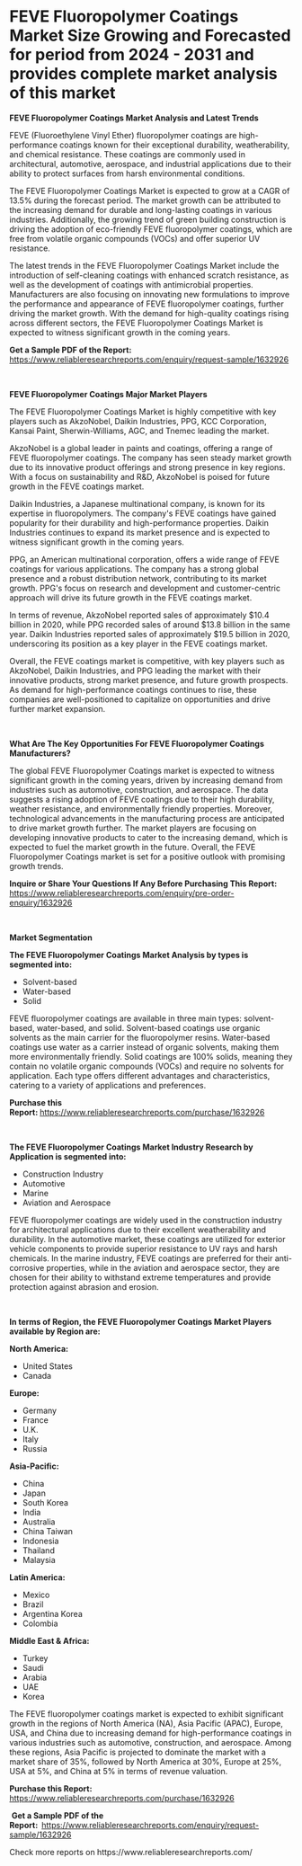 <p><h1>FEVE Fluoropolymer Coatings Market Size Growing and Forecasted for period from 2024 - 2031 and provides complete market analysis of this market</h1></p><p><strong>FEVE Fluoropolymer Coatings Market Analysis and Latest Trends</strong></p>
<p><p>FEVE (Fluoroethylene Vinyl Ether) fluoropolymer coatings are high-performance coatings known for their exceptional durability, weatherability, and chemical resistance. These coatings are commonly used in architectural, automotive, aerospace, and industrial applications due to their ability to protect surfaces from harsh environmental conditions.</p><p>The FEVE Fluoropolymer Coatings Market is expected to grow at a CAGR of 13.5% during the forecast period. The market growth can be attributed to the increasing demand for durable and long-lasting coatings in various industries. Additionally, the growing trend of green building construction is driving the adoption of eco-friendly FEVE fluoropolymer coatings, which are free from volatile organic compounds (VOCs) and offer superior UV resistance.</p><p>The latest trends in the FEVE Fluoropolymer Coatings Market include the introduction of self-cleaning coatings with enhanced scratch resistance, as well as the development of coatings with antimicrobial properties. Manufacturers are also focusing on innovating new formulations to improve the performance and appearance of FEVE fluoropolymer coatings, further driving the market growth. With the demand for high-quality coatings rising across different sectors, the FEVE Fluoropolymer Coatings Market is expected to witness significant growth in the coming years.</p></p>
<p><strong>Get a Sample PDF of the Report:&nbsp;</strong> <a href="https://www.reliableresearchreports.com/enquiry/request-sample/1632926">https://www.reliableresearchreports.com/enquiry/request-sample/1632926</a></p>
<p>&nbsp;</p>
<p><strong>FEVE Fluoropolymer Coatings Major Market Players</strong></p>
<p><p>The FEVE Fluoropolymer Coatings Market is highly competitive with key players such as AkzoNobel, Daikin Industries, PPG, KCC Corporation, Kansai Paint, Sherwin-Williams, AGC, and Tnemec leading the market.</p><p>AkzoNobel is a global leader in paints and coatings, offering a range of FEVE fluoropolymer coatings. The company has seen steady market growth due to its innovative product offerings and strong presence in key regions. With a focus on sustainability and R&D, AkzoNobel is poised for future growth in the FEVE coatings market.</p><p>Daikin Industries, a Japanese multinational company, is known for its expertise in fluoropolymers. The company's FEVE coatings have gained popularity for their durability and high-performance properties. Daikin Industries continues to expand its market presence and is expected to witness significant growth in the coming years.</p><p>PPG, an American multinational corporation, offers a wide range of FEVE coatings for various applications. The company has a strong global presence and a robust distribution network, contributing to its market growth. PPG's focus on research and development and customer-centric approach will drive its future growth in the FEVE coatings market.</p><p>In terms of revenue, AkzoNobel reported sales of approximately $10.4 billion in 2020, while PPG recorded sales of around $13.8 billion in the same year. Daikin Industries reported sales of approximately $19.5 billion in 2020, underscoring its position as a key player in the FEVE coatings market.</p><p>Overall, the FEVE coatings market is competitive, with key players such as AkzoNobel, Daikin Industries, and PPG leading the market with their innovative products, strong market presence, and future growth prospects. As demand for high-performance coatings continues to rise, these companies are well-positioned to capitalize on opportunities and drive further market expansion.</p></p>
<p>&nbsp;</p>
<p><strong>What Are The Key Opportunities For FEVE Fluoropolymer Coatings Manufacturers?</strong></p>
<p><p>The global FEVE Fluoropolymer Coatings market is expected to witness significant growth in the coming years, driven by increasing demand from industries such as automotive, construction, and aerospace. The data suggests a rising adoption of FEVE coatings due to their high durability, weather resistance, and environmentally friendly properties. Moreover, technological advancements in the manufacturing process are anticipated to drive market growth further. The market players are focusing on developing innovative products to cater to the increasing demand, which is expected to fuel the market growth in the future. Overall, the FEVE Fluoropolymer Coatings market is set for a positive outlook with promising growth trends.</p></p>
<p><strong>Inquire or Share Your Questions If Any Before Purchasing This Report:</strong> <a href="https://www.reliableresearchreports.com/enquiry/pre-order-enquiry/1632926">https://www.reliableresearchreports.com/enquiry/pre-order-enquiry/1632926</a></p>
<p>&nbsp;</p>
<p><strong>Market Segmentation</strong></p>
<p><strong>The FEVE Fluoropolymer Coatings Market Analysis by types is segmented into:</strong></p>
<p><ul><li>Solvent-based</li><li>Water-based</li><li>Solid</li></ul></p>
<p><p>FEVE fluoropolymer coatings are available in three main types: solvent-based, water-based, and solid. Solvent-based coatings use organic solvents as the main carrier for the fluoropolymer resins. Water-based coatings use water as a carrier instead of organic solvents, making them more environmentally friendly. Solid coatings are 100% solids, meaning they contain no volatile organic compounds (VOCs) and require no solvents for application. Each type offers different advantages and characteristics, catering to a variety of applications and preferences.</p></p>
<p><strong>Purchase this Report:&nbsp;</strong><a href="https://www.reliableresearchreports.com/purchase/1632926">https://www.reliableresearchreports.com/purchase/1632926</a></p>
<p>&nbsp;</p>
<p><strong>The FEVE Fluoropolymer Coatings Market Industry Research by Application is segmented into:</strong></p>
<p><ul><li>Construction Industry</li><li>Automotive</li><li>Marine</li><li>Aviation and Aerospace</li></ul></p>
<p><p>FEVE fluoropolymer coatings are widely used in the construction industry for architectural applications due to their excellent weatherability and durability. In the automotive market, these coatings are utilized for exterior vehicle components to provide superior resistance to UV rays and harsh chemicals. In the marine industry, FEVE coatings are preferred for their anti-corrosive properties, while in the aviation and aerospace sector, they are chosen for their ability to withstand extreme temperatures and provide protection against abrasion and erosion.</p></p>
<p>&nbsp;</p>
<p><strong>In terms of Region, the FEVE Fluoropolymer Coatings Market Players available by Region are:</strong></p>
<p>
    <p> <strong> North America: </strong>
        <ul>
            <li>United States</li>
            <li>Canada</li>
        </ul>
        </p> 
    <p> <strong> Europe: </strong>
        <ul>
            <li>Germany</li>
            <li>France</li>
            <li>U.K.</li>
            <li>Italy</li>
            <li>Russia</li>
        </ul>
        </p> 
    <p> <strong> Asia-Pacific: </strong>
        <ul>
            <li>China</li>
            <li>Japan</li>
            <li>South Korea</li>
            <li>India</li>
            <li>Australia</li>
            <li>China Taiwan</li>
            <li>Indonesia</li>
            <li>Thailand</li>
            <li>Malaysia</li>
        </ul>
        </p> 
    <p> <strong> Latin America: </strong>
        <ul>
            <li>Mexico</li>
            <li>Brazil</li>
            <li>Argentina Korea</li>
            <li>Colombia</li>
        </ul>
        </p> 
    <p> <strong> Middle East & Africa: </strong>
        <ul>
            <li>Turkey</li>
            <li>Saudi</li>
            <li>Arabia</li>
            <li>UAE</li>
            <li>Korea</li>
        </ul>
    </p>
    </p>
<p><p>The FEVE fluoropolymer coatings market is expected to exhibit significant growth in the regions of North America (NA), Asia Pacific (APAC), Europe, USA, and China due to increasing demand for high-performance coatings in various industries such as automotive, construction, and aerospace. Among these regions, Asia Pacific is projected to dominate the market with a market share of 35%, followed by North America at 30%, Europe at 25%, USA at 5%, and China at 5% in terms of revenue valuation.</p></p>
<p><strong>Purchase this Report: </strong><a href="https://www.reliableresearchreports.com/purchase/1632926">https://www.reliableresearchreports.com/purchase/1632926</a></p>
<p>&nbsp;<strong>Get a Sample PDF of the Report:&nbsp;&nbsp;</strong><a href="https://www.reliableresearchreports.com/enquiry/request-sample/1632926">https://www.reliableresearchreports.com/enquiry/request-sample/1632926</a></p>
<p><strong></strong></p>
<p>Check more reports on https://www.reliableresearchreports.com/</p>
